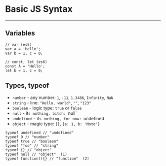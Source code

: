 # Basic JS Syntax

---

## Variables

```
// var (es5)
var a = 'Hello';
var b = 1, c = 0;

// const, let (es6)
const A = 'Hello';
let b = 1, c = 0;
```

## Types, typeof

  * `number` - any number: `1`, `-11`, `1.3486`, `Infinity`, `NaN`
  * `string` - line: `"Hello, world"`, `""`, `"123"`
  * `boolean` - logic type: `true` or `false`
  * `null` - it`s nothing, bitch: `null`
  * `undefined` - it`s nothing, for now: `undefined`
  * `object` - magic type: `{}`, `{a: 1, b: 'Moto'}`
  
 ```
typeof undefined // "undefined"
typeof 0 // "number"
typeof true // "boolean"
typeof "foo" // "string"
typeof {} // "object"
typeof null // "object"  (1)
typeof function(){} // "function"  (2)
```
